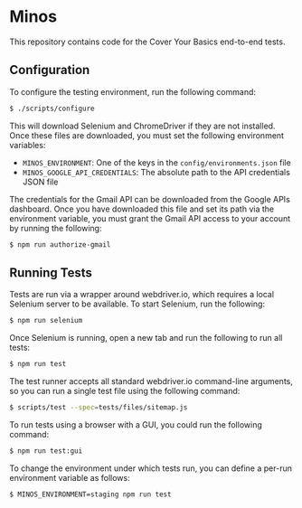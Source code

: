 # Minos

This repository contains code for the Cover Your Basics end-to-end tests.

## Configuration

To configure the testing environment, run the following command:

```sh
$ ./scripts/configure
```

This will download Selenium and ChromeDriver if they are not installed.  Once
these files are downloaded, you must set the following environment variables:

- `MINOS_ENVIRONMENT`: One of the keys in the `config/environments.json` file
- `MINOS_GOOGLE_API_CREDENTIALS`: The absolute path to the API credentials JSON file

The credentials for the Gmail API can be downloaded from the Google APIs
dashboard.  Once you have downloaded this file and set its path via the
environment variable, you must grant the Gmail API access to your account by
running the following:

```sh
$ npm run authorize-gmail
```

## Running Tests

Tests are run via a wrapper around webdriver.io, which requires a local Selenium
server to be available.  To start Selenium, run the following:

```sh
$ npm run selenium
```

Once Selenium is running, open a new tab and run the following to run all tests:

```sh
$ npm run test
```

The test runner accepts all standard webdriver.io command-line arguments, so you
can run a single test file using the following command:

```sh
$ scripts/test --spec=tests/files/sitemap.js
```

To run tests using a browser with a GUI, you could run the following command:

```sh
$ npm run test:gui
```

To change the environment under which tests run, you can define a per-run
environment variable as follows:

```sh
$ MINOS_ENVIRONMENT=staging npm run test
```
